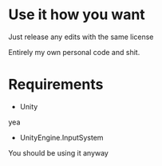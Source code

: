 # Use it how you want
Just release any edits with the same license

Entirely my own personal code and shit.

# Requirements
* Unity

yea
* UnityEngine.InputSystem

You should be using it anyway

